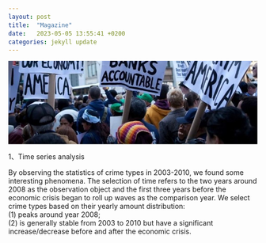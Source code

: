 ```yaml
---
layout: post
title:  "Magazine"
date:   2023-05-05 13:55:41 +0200
categories: jekyll update
---
```


<img src="https://raw.githubusercontent.com/RuoxiSpace/RuoxiSpace.github.io/main/image/below_head.jpg" alt="Image" style="display:block;margin:auto;" />


1、Time series analysis

By observing the statistics of crime types in 2003-2010, we found some interesting phenomena. The selection of time refers to the two years around 2008 as the observation object and the first three years before the economic crisis began to roll up waves as the comparison year. We select crime types based on their yearly amount distribution:   
(1) peaks around year 2008;   
(2) is generally stable from 2003 to 2010 but have a significant increase/decrease before and after the economic crisis.

